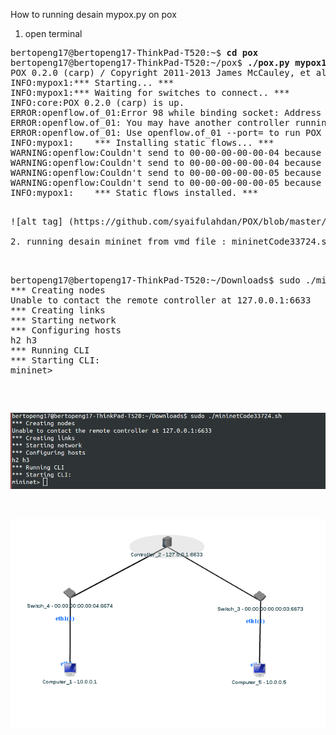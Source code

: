 How to running desain mypox.py on pox 

1. open terminal

<pre>
bertopeng17@bertopeng17-ThinkPad-T520:~$ <b>cd pox</b>
bertopeng17@bertopeng17-ThinkPad-T520:~/pox$ <b>./pox.py mypox1</b>
POX 0.2.0 (carp) / Copyright 2011-2013 James McCauley, et al.
INFO:mypox1:*** Starting... ***
INFO:mypox1:*** Waiting for switches to connect.. ***
INFO:core:POX 0.2.0 (carp) is up.
ERROR:openflow.of_01:Error 98 while binding socket: Address already in use
ERROR:openflow.of_01: You may have another controller running.
ERROR:openflow.of_01: Use openflow.of_01 --port=<port> to run POX on another port.
INFO:mypox1:    *** Installing static flows... ***
WARNING:openflow:Couldn't send to 00-00-00-00-00-04 because we're not connected to it!
WARNING:openflow:Couldn't send to 00-00-00-00-00-04 because we're not connected to it!
WARNING:openflow:Couldn't send to 00-00-00-00-00-05 because we're not connected to it!
WARNING:openflow:Couldn't send to 00-00-00-00-00-05 because we're not connected to it!
INFO:mypox1:    *** Static flows installed. ***
<pre>

![alt tag] (https://github.com/syaifulahdan/POX/blob/master/vnd/image/Screenshot%20from%202016-04-13%2001:24:39.png)

2. running desain mininet from vmd file : mininetCode33724.sh

<pre>

bertopeng17@bertopeng17-ThinkPad-T520:~/Downloads$ sudo ./mininetCode33724.sh 
*** Creating nodes
Unable to contact the remote controller at 127.0.0.1:6633
*** Creating links
*** Starting network
*** Configuring hosts
h2 h3 
*** Running CLI
*** Starting CLI:
mininet> 
</pre>

![alt tag](https://github.com/syaifulahdan/POX/blob/master/vnd/image/Screenshot%20from%202016-04-13%2001:31:50.png)


![alt tag](https://github.com/syaifulahdan/POX/blob/master/vnd/image/Screenshot%20from%202016-04-13%2001:33:44.png)
